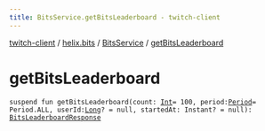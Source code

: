 ```yaml
---
title: BitsService.getBitsLeaderboard - twitch-client
---
```


[twitch-client](../../index.html) / [helix.bits](../index.html) / [BitsService](index.html) / [getBitsLeaderboard](./get-bits-leaderboard.html)

# getBitsLeaderboard

`suspend fun getBitsLeaderboard(count: `[`Int`](https://kotlinlang.org/api/latest/jvm/stdlib/kotlin/-int/index.html)` = 100, period: `[`Period`](../../helix.shared.model.request/-period/index.html)` = Period.ALL, userId: `[`Long`](https://kotlinlang.org/api/latest/jvm/stdlib/kotlin/-long/index.html)`? = null, startedAt: Instant? = null): `[`BitsLeaderboardResponse`](../-bits-leaderboard-response/index.html)